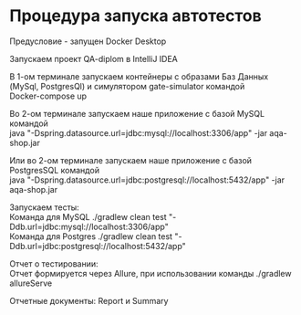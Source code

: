 # Процедура запуска автотестов  

Предусловие - запущен Docker Desktop  

Запускаем проект QA-diplom в IntelliJ IDEA  

В 1-ом терминале запускаем контейнеры с образами Баз Данных (MySql, PostgresQl) и симулятором gate-simulator командой  
Docker-compose up  

Во 2-ом терминале запускаем наше приложение с базой MySQL командой  
java "-Dspring.datasource.url=jdbc:mysql://localhost:3306/app" -jar aqa-shop.jar  

Или во 2-ом терминале запускаем наше приложение с базой PostgresSQL командой  
java "-Dspring.datasource.url=jdbc:postgresql://localhost:5432/app" -jar aqa-shop.jar  

Запускаем тесты:  
Команда для MySQL ./gradlew clean test "-Ddb.url=jdbc:mysql://localhost:3306/app"    
Команда для Postgres ./gradlew clean test "-Ddb.url=jdbc:postgresql://localhost:5432/app"    

Отчет о тестировании:  
Отчет формируется через Allure, при использовании команды ./gradlew allureServe  

Отчетные документы: Report и Summary  
